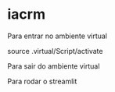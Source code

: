# iacrm


Para entrar no ambiente virtual 

source .virtual/Script/activate


Para sair do ambiente virtual 

Para rodar o streamlit
